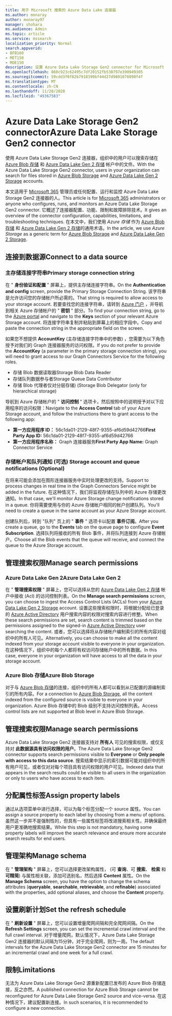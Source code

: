 ```yaml
---
title: 用于 Microsoft 搜索的 Azure Data Lake 连接器
ms.author: monaray
author: monaray97
manager: shohara
ms.audience: Admin
ms.topic: article
ms.service: mssearch
localization_priority: Normal
search.appverid:
- BFB160
- MET150
- MOE150
description: 设置 Azure Data Lake Storage Gen2 connector for Microsoft Search
ms.openlocfilehash: 860c923c62495c7df20152fb530797e390949305
ms.sourcegitcommit: 59cdd3f0f82b7918399bf44d27d9891076090f4f
ms.translationtype: MT
ms.contentlocale: zh-CN
ms.lasthandoff: 11/20/2020
ms.locfileid: "49367583"
---
```

# <a name="azure-data-lake-storage-gen2-connector"></a><span data-ttu-id="33718-103">Azure Data Lake Storage Gen2 connector</span><span class="sxs-lookup"><span data-stu-id="33718-103">Azure Data Lake Storage Gen2 connector</span></span>

<span data-ttu-id="33718-104">使用 Azure Data Lake Storage Gen2 连接器，组织中的用户可以搜索存储在 [Azure Blob 存储](https://docs.microsoft.com/azure/storage/blobs/storage-blobs-introduction) 和 [Azure Data Lake Gen 2 存储](https://docs.microsoft.com/azure/storage/blobs/data-lake-storage-introduction) 帐户中的文件。</span><span class="sxs-lookup"><span data-stu-id="33718-104">With the Azure Data Lake Storage Gen2 connector, users in your organization can search for files stored in [Azure Blob Storage](https://docs.microsoft.com/azure/storage/blobs/storage-blobs-introduction) and [Azure Data Lake Gen 2 Storage](https://docs.microsoft.com/azure/storage/blobs/data-lake-storage-introduction) accounts.</span></span>

<span data-ttu-id="33718-105">本文适用于 [Microsoft 365](https://www.microsoft.com/microsoft-365) 管理员或任何配置、运行和监控 Azure Data Lake Storage Gen2 连接器的人。</span><span class="sxs-lookup"><span data-stu-id="33718-105">This article is for [Microsoft 365](https://www.microsoft.com/microsoft-365) administrators or anyone who configures, runs, and monitors an Azure Data Lake Storage Gen2 connector.</span></span> <span data-ttu-id="33718-106">它概述了连接器配置、功能、限制和故障排除技术。</span><span class="sxs-lookup"><span data-stu-id="33718-106">It gives an overview of the connector configuration, capabilities, limitations, and troubleshooting techniques.</span></span> <span data-ttu-id="33718-107">在本文中，我们使用 *Azure 存储* 作为 [Azure Blob 存储](https://docs.microsoft.com/azure/storage/blobs/storage-blobs-introduction) 和 [Azure Data Lake Gen 2 存储](https://docs.microsoft.com/azure/storage/blobs/data-lake-storage-introduction)的通用术语。</span><span class="sxs-lookup"><span data-stu-id="33718-107">In the article, we use *Azure Storage* as a generic term for [Azure Blob Storage](https://docs.microsoft.com/azure/storage/blobs/storage-blobs-introduction) and [Azure Data Lake Gen 2 Storage](https://docs.microsoft.com/azure/storage/blobs/data-lake-storage-introduction).</span></span>

## <a name="connect-to-a-data-source"></a><span data-ttu-id="33718-108">连接到数据源</span><span class="sxs-lookup"><span data-stu-id="33718-108">Connect to a data source</span></span>

### <a name="primary-storage-connection-string"></a><span data-ttu-id="33718-109">主存储连接字符串</span><span class="sxs-lookup"><span data-stu-id="33718-109">Primary storage connection string</span></span>

<span data-ttu-id="33718-110">在 " **身份验证和配置** " 屏幕上，提供主存储连接字符串。</span><span class="sxs-lookup"><span data-stu-id="33718-110">On the **Authentication and config** screen, provide the Primary Storage Connection String.</span></span> <span data-ttu-id="33718-111">该字符串是允许访问您的存储帐户所必需的。</span><span class="sxs-lookup"><span data-stu-id="33718-111">That string is required to allow access to your storage account.</span></span> <span data-ttu-id="33718-112">若要查找您的连接字符串，请转到 [Azure 门户](https://ms.portal.azure.com/#home) ，并导航到相关 Azure 存储帐户的 " **密钥** " 部分。</span><span class="sxs-lookup"><span data-stu-id="33718-112">To find your connection string, go to the [Azure portal](https://ms.portal.azure.com/#home) and navigate to the **Keys** section of your relevant Azure Storage account.</span></span> <span data-ttu-id="33718-113">将连接字符串复制并粘贴到屏幕上的相应字段中。</span><span class="sxs-lookup"><span data-stu-id="33718-113">Copy and paste the connection string in the appropriate field on the screen.</span></span>

<span data-ttu-id="33718-114">如果您不想提供 **AccountKey** (主存储连接字符串中的参数) ，您需要为以下角色授予对我们的 Graph 连接器服务的访问权限。</span><span class="sxs-lookup"><span data-stu-id="33718-114">If you do not prefer to provide the **AccountKey** (a parameter in the primary storage connection string), you will need to grant access to our Graph Connectors Service for the following roles.</span></span>

* <span data-ttu-id="33718-115">存储 Blob 数据读取器</span><span class="sxs-lookup"><span data-stu-id="33718-115">Storage Blob Data Reader</span></span>
* <span data-ttu-id="33718-116">存储队列数据参与者</span><span class="sxs-lookup"><span data-stu-id="33718-116">Storage Queue Data Contributor</span></span>
* <span data-ttu-id="33718-117">存储 Blob 代理者仅对分层存储)  (</span><span class="sxs-lookup"><span data-stu-id="33718-117">Storage Blob Delegator (only for hierarchical storage)</span></span>

<span data-ttu-id="33718-118">导航到 Azure 存储帐户的 " **访问控制** " 选项卡，然后按照中的说明授予对以下应用程序的访问权限：</span><span class="sxs-lookup"><span data-stu-id="33718-118">Navigate to the **Access Control** tab of your Azure Storage account, and follow the instructions there to grant access to the following app:</span></span>

* <span data-ttu-id="33718-119">**第一方应用程序 ID：** 56c1da01-2129-48f7-9355-af6d59d42766</span><span class="sxs-lookup"><span data-stu-id="33718-119">**First Party App ID:** 56c1da01-2129-48f7-9355-af6d59d42766</span></span>
* <span data-ttu-id="33718-120">**第一方应用程序名称：** Graph 连接器服务</span><span class="sxs-lookup"><span data-stu-id="33718-120">**First Party App Name:** Graph Connector Service</span></span>

### <a name="storage-account-and-queue-notifications-optional"></a><span data-ttu-id="33718-121">存储帐户和队列通知 (可选) </span><span class="sxs-lookup"><span data-stu-id="33718-121">Storage account and queue notifications (Optional)</span></span>

<span data-ttu-id="33718-122">在将来可能会添加在图形连接器服务中实时处理更改的支持。</span><span class="sxs-lookup"><span data-stu-id="33718-122">Support to process changes in real time in the Graph Connectors Service might be added in the future.</span></span> <span data-ttu-id="33718-123">在这种情况下，我们将监视存储在队列中的 Azure 存储更改通知。</span><span class="sxs-lookup"><span data-stu-id="33718-123">In that case, we'll monitor Azure Storage change notifications stored in a queue.</span></span> <span data-ttu-id="33718-124">你将需要使用与你的 Azure 存储帐户相同的帐户创建队列。</span><span class="sxs-lookup"><span data-stu-id="33718-124">You'll need to create a queue in the same account as your Azure Storage account.</span></span>

<span data-ttu-id="33718-125">创建队列后，转到 "队列" 页上的 " **事件** " 选项卡以配置 **事件订阅**。</span><span class="sxs-lookup"><span data-stu-id="33718-125">After you create a queue, go to the **Events** tab on the queue page to configure **Event Subscription**.</span></span> <span data-ttu-id="33718-126">选择队列将接收的所有 Blob 事件，并将队列连接到 Azure 存储帐户。</span><span class="sxs-lookup"><span data-stu-id="33718-126">Choose all the Blob events that the queue will receive, and connect the queue to the Azure Storage account.</span></span>

## <a name="manage-search-permissions"></a><span data-ttu-id="33718-127">管理搜索权限</span><span class="sxs-lookup"><span data-stu-id="33718-127">Manage search permissions</span></span>

### <a name="azure-data-lake-gen-2"></a><span data-ttu-id="33718-128">Azure Data Lake Gen 2</span><span class="sxs-lookup"><span data-stu-id="33718-128">Azure Data Lake Gen 2</span></span>

<span data-ttu-id="33718-129">在 " **管理搜索权限** " 屏幕上，您可以选择从您的 [Azure Data Lake Gen 2 存储](https://docs.microsoft.com/azure/storage/blobs/data-lake-storage-introduction) 帐户中接收 (Acl) 的访问控制列表。</span><span class="sxs-lookup"><span data-stu-id="33718-129">On the **Manage search permissions** screen, you can choose to ingest the Access Control Lists (ACLs) from your [Azure Data Lake Gen 2 Storage](https://docs.microsoft.com/azure/storage/blobs/data-lake-storage-introduction) account.</span></span> <span data-ttu-id="33718-130">设置这些搜索权限时，将根据分配给已登录的 [Azure Active Directory](https://docs.microsoft.com/azure/active-directory/) 用户搜索内容的权限对搜索内容进行修整。</span><span class="sxs-lookup"><span data-stu-id="33718-130">When these search permissions are set, search content is trimmed based on the permissions assigned to the signed-in [Azure Active Directory](https://docs.microsoft.com/azure/active-directory/) user searching the content.</span></span> <span data-ttu-id="33718-131">或者，您可以选择将从存储帐户编制索引的所有内容对组织中的所有人可见。</span><span class="sxs-lookup"><span data-stu-id="33718-131">Alternatively, you can choose to make all the content indexed from your storage account visible to everyone in your organization.</span></span> <span data-ttu-id="33718-132">在这种情况下，组织中的每个人都将有权访问存储帐户中的所有数据。</span><span class="sxs-lookup"><span data-stu-id="33718-132">In this case, everyone in your organization will have access to all the data in your storage account.</span></span>

### <a name="azure-blob-storage"></a><span data-ttu-id="33718-133">Azure Blob 存储</span><span class="sxs-lookup"><span data-stu-id="33718-133">Azure Blob Storage</span></span>

<span data-ttu-id="33718-134">对于与 [Azure Blob 存储](https://docs.microsoft.com/azure/storage/blobs/storage-blobs-introduction)的连接，组织中的所有人都可以看到从已配置的源编制索引的所有内容。</span><span class="sxs-lookup"><span data-stu-id="33718-134">For a connection to [Azure Blob Storage](https://docs.microsoft.com/azure/storage/blobs/storage-blobs-introduction), all the content indexed from the configured source is visible to everyone in your organization.</span></span> <span data-ttu-id="33718-135">Azure Blob 存储中的 Blob 级别不支持访问控制列表。</span><span class="sxs-lookup"><span data-stu-id="33718-135">Access control lists are not supported at Blob level in Azure Blob Storage.</span></span>

## <a name="manage-search-permissions"></a><span data-ttu-id="33718-136">管理搜索权限</span><span class="sxs-lookup"><span data-stu-id="33718-136">Manage search permissions</span></span>

<span data-ttu-id="33718-137">Azure Data Lake Storage Gen2 连接器支持对 **所有人** 可见的搜索权限，或仅支持对 **此数据源具有访问权限的用户**。</span><span class="sxs-lookup"><span data-stu-id="33718-137">The Azure Data Lake Storage Gen2 connector supports search permissions visible to **Everyone** or **Only people with access to this data source**.</span></span> <span data-ttu-id="33718-138">搜索结果中显示的索引数据可能对组织中的所有用户可见，或者仅对对每个项目具有访问权限的用户可见。</span><span class="sxs-lookup"><span data-stu-id="33718-138">Indexed data that appears in the search results could be visible to all users in the organization or only to users who have access to each item.</span></span>

## <a name="assign-property-labels"></a><span data-ttu-id="33718-139">分配属性标签</span><span class="sxs-lookup"><span data-stu-id="33718-139">Assign property labels</span></span>

<span data-ttu-id="33718-140">通过从选项菜单中进行选择，可以为每个标签分配一个 source 属性。</span><span class="sxs-lookup"><span data-stu-id="33718-140">You can assign a source property to each label by choosing from a menu of options.</span></span> <span data-ttu-id="33718-141">虽然这一步并不是强制性的，但具有一些属性标签将改进搜索相关性，并确保最终用户更准确地搜索结果。</span><span class="sxs-lookup"><span data-stu-id="33718-141">While this step is not mandatory, having some property labels will improve the search relevance and ensure more accurate search results for end users.</span></span>

## <a name="manage-schema"></a><span data-ttu-id="33718-142">管理架构</span><span class="sxs-lookup"><span data-stu-id="33718-142">Manage schema</span></span>

<span data-ttu-id="33718-143">在 " **管理架构** " 屏幕上，您可以选择更改架构属性， (可 **查询**、可 **搜索**、 **检索** 和 **可精简**) 与属性相关联，添加可选别名，然后选择 **Content** 属性。</span><span class="sxs-lookup"><span data-stu-id="33718-143">On the **Manage Schema** screen, you have the option to change the schema attributes (**queryable**, **searchable**, **retrievable**, and **refinable**) associated with the properties, add optional aliases, and choose the **Content** property.</span></span>

## <a name="set-the-refresh-schedule"></a><span data-ttu-id="33718-144">设置刷新计划</span><span class="sxs-lookup"><span data-stu-id="33718-144">Set the refresh schedule</span></span>

<span data-ttu-id="33718-145">在 " **刷新设置** " 屏幕上，您可以设置增量爬网间隔和完全爬网间隔。</span><span class="sxs-lookup"><span data-stu-id="33718-145">On the **Refresh Settings** screen, you can set the incremental crawl interval and the full crawl interval.</span></span> <span data-ttu-id="33718-146">对于增量爬网，默认情况下，Azure Data Lake Storage Gen2 连接器的默认间隔为15分钟，对于完全爬网，则为一周。</span><span class="sxs-lookup"><span data-stu-id="33718-146">The default intervals for the Azure Data Lake Storage Gen2 connector are 15 minutes for an incremental crawl and one week for a full crawl.</span></span>

## <a name="limitations"></a><span data-ttu-id="33718-147">限制</span><span class="sxs-lookup"><span data-stu-id="33718-147">Limitations</span></span>

<span data-ttu-id="33718-148">无法为 Azure Data Lake Storage Gen2 源重新配置已发布的 Azure Blob 存储连接，反之亦然。</span><span class="sxs-lookup"><span data-stu-id="33718-148">A published connection for Azure Blob Storage cannot be reconfigured for Azure Data Lake Storage Gen2 source and vice-versa.</span></span> <span data-ttu-id="33718-149">在这种情况下，建议配置新连接。</span><span class="sxs-lookup"><span data-stu-id="33718-149">In such scenarios, it is recommended to configure a new connection.</span></span>
